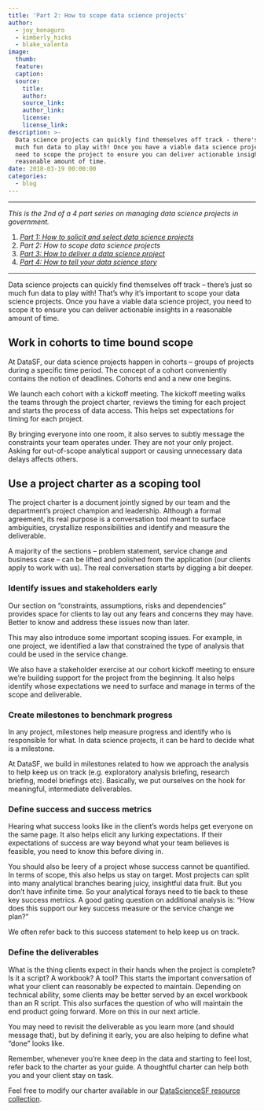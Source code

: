 ```yaml
---
title: 'Part 2: How to scope data science projects'
author:
  - joy_bonaguro
  - kimberly_hicks
  - blake_valenta
image:
  thumb:
  feature:
  caption:
  source:
    title:
    author:
    source_link:
    author_link:
    license:
    license_link:
description: >-
  Data science projects can quickly find themselves off track - there's just so
  much fun data to play with! Once you have a viable data science project, you
  need to scope the project to ensure you can deliver actionable insights in a
  reasonable amount of time.
date: 2018-03-19 00:00:00
categories:
  - blog
---
```


---

*This is the 2nd of a 4 part series on managing data science projects in government.*

1. [*Part 1: How to solicit and select data science projects*](/blog/part-1-how-to-solicit-and-select-data-science-projects/)
2. *Part 2: How to scope data science projects*
3. [*Part 3: How to deliver a data science project*](/blog/part-3-how-to-deliver-a-data-science-project/)
4. [*Part 4: How to tell your data science story*](/blog/part-4-how-to-tell-your-data-science-story/)

---

Data science projects can quickly find themselves off track – there’s just so much fun data to play with! That’s why it’s important to scope your data science projects. Once you have a viable data science project, you need to scope it to ensure you can deliver actionable insights in a reasonable amount of time.

## Work in cohorts to time bound scope

At DataSF, our data science projects happen in cohorts – groups of projects during a specific time period. The concept of a cohort conveniently contains the notion of deadlines. Cohorts end and a new one begins.

We launch each cohort with a kickoff meeting. The kickoff meeting walks the teams through the project charter, reviews the timing for each project and starts the process of data access. This helps set expectations for timing for each project.

By bringing everyone into one room, it also serves to subtly message the constraints your team operates under. They are not your only project. Asking for out-of-scope analytical support or causing unnecessary data delays affects others.

## Use a project charter as a scoping tool

The project charter is a document jointly signed by our team and the department’s project champion and leadership. Although a formal agreement, its real purpose is a conversation tool meant to surface ambiguities, crystallize responsibilities and identify and measure the deliverable.

A majority of the sections – problem statement, service change and business case – can be lifted and polished from the application (our clients apply to work with us). The real conversation starts by digging a bit deeper.

### **Identify issues and stakeholders early**

Our section on “constraints, assumptions, risks and dependencies” provides space for clients to lay out any fears and concerns they may have. Better to know and address these issues now than later.

This may also introduce some important scoping issues. For example, in one project, we identified a law that constrained the type of analysis that could be used in the service change.

We also have a stakeholder exercise at our cohort kickoff meeting to ensure we’re building support for the project from the beginning. It also helps identify whose expectations we need to surface and manage in terms of the scope and deliverable.

### **Create milestones to benchmark progress**

In any project, milestones help measure progress and identify who is responsible for what. In data science projects, it can be hard to decide what is a milestone.

At DataSF, we build in milestones related to how we approach the analysis to help keep us on track (e.g. exploratory analysis briefing, research briefing, model briefings etc). Basically, we put ourselves on the hook for meaningful, intermediate deliverables.

### **Define success and success metrics**

Hearing what success looks like in the client’s words helps get everyone on the same page. It also helps elicit any lurking expectations. If their expectations of success are way beyond what your team believes is feasible, you need to know this before diving in.

You should also be leery of a project whose success cannot be quantified. In terms of scope, this also helps us stay on target. Most projects can split into many analytical branches bearing juicy, insightful data fruit. But you don’t have infinite time. So your analytical forays need to tie back to these key success metrics. A good gating question on additional analysis is: “How does this support our key success measure or the service change we plan?”

We often refer back to this success statement to help keep us on track.

### **Define the deliverables**

What is the thing clients expect in their hands when the project is complete? Is it a script? A workbook? A tool? This starts the important conversation of what your client can reasonably be expected to maintain. Depending on technical ability, some clients may be better served by an excel workbook than an R script. This also surfaces the question of who will maintain the end product going forward. More on this in our next article.

You may need to revisit the deliverable as you learn more (and should message that), but by defining it early, you are also helping to define what “done” looks like.

Remember, whenever you’re knee deep in the data and starting to feel lost, refer back to the charter as your guide. A thoughtful charter can help both you and your client stay on task.

Feel free to modify our charter available in our [DataScienceSF resource collection](https://datasf.org/resources/datasciencesf/).